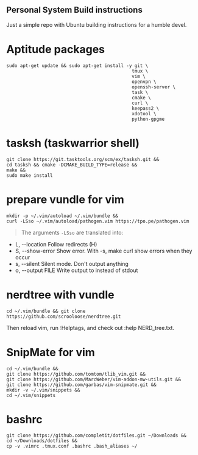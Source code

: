 ## Personal System Build instructions
>
Just a simple repo with Ubuntu building instructions for a humble devel.
>

# Aptitude packages
```
sudo apt-get update && sudo apt-get install -y git \
                                              tmux \
                                              vim \
                                              openvpn \
                                              openssh-server \
                                              task \
                                              cmake \
                                              curl \
                                              keepass2 \
                                              xdotool \
                                              python-gpgme
```

# tasksh (taskwarrior shell)
```
git clone https://git.tasktools.org/scm/ex/tasksh.git && 
cd tasksh && cmake -DCMAKE_BUILD_TYPE=release && 
make && 
sudo make install
```
# prepare vundle for vim
```
mkdir -p ~/.vim/autoload ~/.vim/bundle && 
curl -LSso ~/.vim/autoload/pathogen.vim https://tpo.pe/pathogen.vim
```
>The arguments ``-LSso`` are translated into:
* L, --location      Follow redirects (H)
* S, --show-error    Show error. With -s, make curl show errors when they occur
* s, --silent        Silent mode. Don't output anything
* o, --output FILE   Write output to <file> instead of stdout
>

# nerdtree with vundle
``cd ~/.vim/bundle && git clone https://github.com/scrooloose/nerdtree.git``

Then reload vim, run :Helptags, and check out :help NERD_tree.txt.

# SnipMate for vim
```
cd ~/.vim/bundle && 
git clone https://github.com/tomtom/tlib_vim.git && 
git clone https://github.com/MarcWeber/vim-addon-mw-utils.git && 
git clone https://github.com/garbas/vim-snipmate.git && 
mkdir -v ~/.vim/snippets && 
cd ~/.vim/snippets
```

# bashrc
```
git clone https://github.com/completit/dotfiles.git ~/Downloads &&
cd ~/Downloads/dotfiles && 
cp -v .vimrc .tmux.conf .bashrc .bash_aliases ~/
```
